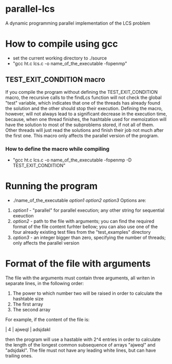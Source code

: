 # parallel-lcs
A dynamic programming parallel implementation of the LCS problem

# How to compile using gcc
- set the current working directory to ./source
- "gcc ht.c lcs.c -o name_of_the_executable -fopenmp"

## TEST_EXIT_CONDITION macro
If you compile the program without defining the TEST_EXIT_CONDITION macro, the recursive calls to the findLcs function will not check the global "test" variable, which indicates that one of the threads has already found the solution and the other should stop their execution. Defining the macro, however, will not always lead to a significant decrease in the execution time, because, when one thread finishes, the hashtable used for memoization will have the solution to most of the subproblems stored, if not all of them. Other threads will just read the solutions and finish their job not much after the first one. This macro only affects the parallel version of the program.

### How to define the macro while compiling
- "gcc ht.c lcs.c -o name_of_the_executable -fopenmp -D TEST_EXIT_CONDITION"

# Running the program
- ./name_of_the_executable _option1_ _option2_ _option3_
Options are:
1. _option1_ - "parallel" for parallel execution; any other string for sequential exeuction
2. _option2_ - path to the file with arguments; you can find the required format of the file content furhter bellow; you can also use one of the four already existing test files from the "test_examples" directory
3. _option3_ - an integer bigger than zero, specifying the number of threads; only affects the parallel version

# Format of the file with arguments
The file with the arguments must contain three arguments, all writen in separate lines, in the following order:
1. The power to which number two will be raised in order to calculate the hashtable size
2. The first array
3. The second array

For example, if the content of the file is:

| 4
| ajweql
| adsjdakl

then the program will use a hastable with 2^4 entries in order to calculate the length of the longest common subsequence of arrays "ajweql" and "adsjdakl". The file must not have any leading white lines, but can have trailing ones.
